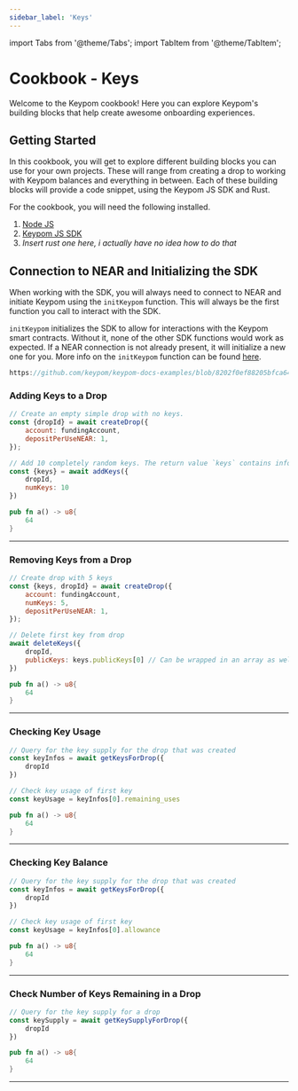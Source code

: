 ```yaml
---
sidebar_label: 'Keys'
---
```

import Tabs from '@theme/Tabs';
import TabItem from '@theme/TabItem';

# Cookbook - Keys
Welcome to the Keypom cookbook! Here you can explore Keypom's building blocks that help create awesome onboarding experiences.

## Getting Started
In this cookbook, you will get to explore different building blocks you can use for your own projects. These will range from creating a drop to working with Keypom balances and everything in between. Each of these building blocks will provide a code snippet, using the Keypom JS SDK and Rust.

For the cookbook, you will need the following installed. 
1. [Node JS](https://docs.npmjs.com/downloading-and-installing-node-js-and-npm)  
2. [Keypom JS SDK](https://github.com/keypom/keypom-js#getting-started)
3. *Insert rust one here, i actually have no idea how to do that*


## Connection to NEAR and Initializing the SDK
When working with the SDK, you will always need to connect to NEAR and initiate Keypom using the `initKeypom` function. This will always be the first function you call to interact with the SDK. 

`initKeypom` initializes the SDK to allow for interactions with the Keypom smart contracts. Without it, none of the other SDK functions would work as expected. If a NEAR connection is not already present, it will initialize a new one for you. More info on the `initKeypom` function can be found [here](../../keypom-sdk/Core/modules.md#initkeypom).

```js reference
https://github.com/keypom/keypom-docs-examples/blob/8202f0ef88205bfca644ccf5d4d3cfb460f88f15/basic-tutorials/simple-drop/simple-example.js#L10-L35
```


### Adding Keys to a Drop

<Tabs>
<TabItem value="SDK" label="Keypom JS SDK🧩">

```js
// Create an empty simple drop with no keys.
const {dropId} = await createDrop({
    account: fundingAccount,
    depositPerUseNEAR: 1,
});

// Add 10 completely random keys. The return value `keys` contains information about the generated keys
const {keys} = await addKeys({
    dropId,
    numKeys: 10
})
```

</TabItem>
<TabItem value="Rust" label="Rust🦀">

```rust
pub fn a() -> u8{
    64
}
```

</TabItem>
</Tabs>

___

### Removing Keys from a Drop

<Tabs>
<TabItem value="SDK" label="Keypom JS SDK🧩">

```js
// Create drop with 5 keys
const {keys, dropId} = await createDrop({
    account: fundingAccount,
	numKeys: 5,
	depositPerUseNEAR: 1,
});

// Delete first key from drop
await deleteKeys({
	dropId,
	publicKeys: keys.publicKeys[0] // Can be wrapped in an array as well
})
```

</TabItem>
<TabItem value="Rust" label="Rust🦀">

```rust
pub fn a() -> u8{
    64
}
```

</TabItem>
</Tabs>

___

### Checking Key Usage

<Tabs>
<TabItem value="SDK" label="Keypom JS SDK🧩">

```js
// Query for the key supply for the drop that was created
const keyInfos = await getKeysForDrop({
    dropId
})

// Check key usage of first key
const keyUsage = keyInfos[0].remaining_uses
```

</TabItem>
<TabItem value="Rust" label="Rust🦀">

```rust
pub fn a() -> u8{
    64
}
```

</TabItem>
</Tabs>

___

### Checking Key Balance 

<Tabs>
<TabItem value="SDK" label="Keypom JS SDK🧩">

```js
// Query for the key supply for the drop that was created
const keyInfos = await getKeysForDrop({
    dropId
})

// Check key usage of first key
const keyUsage = keyInfos[0].allowance
```

</TabItem>
<TabItem value="Rust" label="Rust🦀">

```rust
pub fn a() -> u8{
    64
}
```

</TabItem>
</Tabs>

___

### Check Number of Keys Remaining in a Drop

<Tabs>
<TabItem value="SDK" label="Keypom JS SDK🧩">

```js
// Query for the key supply for a drop
const keySupply = await getKeySupplyForDrop({
    dropId
})
```

</TabItem>
<TabItem value="Rust" label="Rust🦀">

```rust
pub fn a() -> u8{
    64
}
```

</TabItem>
</Tabs>

___
